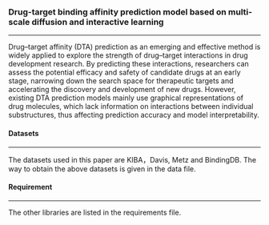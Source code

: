 ### Drug-target binding affinity prediction model based on multi-scale diffusion and interactive learning

-----------

Drug–target affinity (DTA) prediction as an emerging and effective method is widely applied to explore the strength of drug–target interactions in drug development research. By predicting these interactions, researchers can assess the potential efficacy and safety of candidate drugs at an early stage, narrowing down the search space for therapeutic targets and accelerating the discovery and development of new drugs. However, existing DTA prediction models mainly use graphical representations of drug molecules, which lack information on interactions between individual substructures, thus affecting prediction accuracy and model interpretability. 

#### Datasets

----------

The datasets used in this paper are KIBA，Davis, Metz and BindingDB. The way to obtain the above datasets is given in the data file.

#### Requirement

-------------------

The other libraries are listed in the requirements file.

